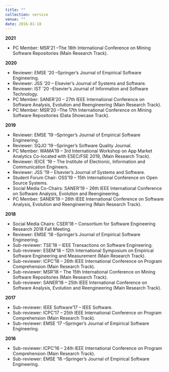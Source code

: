 ```yaml
---
title: ""
collection: service
venue: ""
date: 2016-01-18
---
```

**2021**
* PC Member: MSR’21 –The 18th International Conference on Mining Software Repositories (Main Research Track).

**2020**
* Reviewer: EMSE ’20 –Springer’s Journal of Empirical Software Engineering.
* Reviewer: JSS ’20 – Elsevier’s Journal of Systems and Software.
* Reviewer: IST ’20 –Elsevier’s Journal of Information and Software Technology.
* PC Member: SANER’20 – 27th IEEE International Conference on Software Analysis, Evolution and Reengineering (Main Research Track).
* PC Member: MSR’20 –The 17th International Conference on Mining Software Repositories (Data Showcase Track).

**2019**
* Reviewer: EMSE ’19 –Springer’s Journal of Empirical Software Engineering.
* Reviewer: SQJO ’19 –Springer’s Software Quality Journal.
* PC Member: WAMA’19 – 3rd International Workshop on App Market Analytics Co-located with ESEC/FSE 2019, (Main Research Track).
* Reviewer: IEICE ’19 – The Institute of Electronic, Information and Communication Engineers.
* Reviewer: JSS ’19 – Elsevier’s Journal of Systems and Software.
* Student Forum Chair: OSS’19 – 15th International Conference on Open Source Systems.
* Social Media Co-Chairs: SANER’19 – 26th IEEE International Conference on Software Analysis, Evolution and Reengineering.
* PC Member: SANER’19 – 26th IEEE International Conference on Software Analysis, Evolution and Reengineering (Main Research Track).

**2018**
* Social Media Chairs: CSER’18 – Consortium for Software Engineering Research 2018 Fall Meeting.
* Reviewer: EMSE ’18 –Springer’s Journal of Empirical Software Engineering.
* Sub-reviewer: TSE’18 – IEEE Transactions on Software Engineering.
* Sub-reviewer: ESEM’18 – 12th International Symposium on Empirical Software Engineering and Measurement (Main Research Track).
* Sub-reviewer: ICPC’18 – 26th IEEE International Conference on Program Comprehension (Main Research Track).
* Sub-reviewer: MSR’18 – The 15th International Conference on Mining Software Repositories (Main Research Track).
* Sub-reviewer: SANER’18 – 25th IEEE International Conference on Software Analysis, Evolution and Reengineering (Main Research Track).

**2017**
* Sub-reviewer: IEEE Software’17 – IEEE Software.
* Sub-reviewer: ICPC’17 – 25th IEEE International Conference on Program Comprehension (Main Research Track).
* Sub-reviewer: EMSE ’17 –Springer’s Journal of Empirical Software Engineering.

**2016**
* Sub-reviewer: ICPC’16 – 24th IEEE International Conference on Program Comprehension (Main Research Track).
* Sub-reviewer: EMSE ’16 –Springer’s Journal of Empirical Software Engineering.